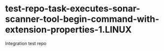 # test-repo-task-executes-sonar-scanner-tool-begin-command-with-extension-properties-1.LINUX
Integration test repo
